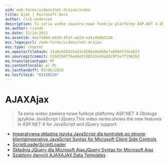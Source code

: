 ```yaml
---
uid: web-forms/videos/net-4/ajax/index
title: Ajax | Microsoft Docs
author: rick-anderson
description: Ta seria wideo zawiera nowe funkcje platformy ASP.NET 4 Obsługa języków JavaScript i jQuery.
ms.author: riande
ms.date: 11/14/2011
ms.assetid: 4ee7a86d-e619-4fe7-ad2d-e24cde8b3158
msc.legacyurl: /web-forms/videos/net-4/ajax
msc.type: chapter
ms.openlocfilehash: 31a0cb55825ed3c4266e9b669e7a699df15ba623
ms.sourcegitcommit: 51b01b6ff8edde57d8243e4da28c9f1e7f1962b2
ms.translationtype: MT
ms.contentlocale: pl-PL
ms.lasthandoff: 05/06/2019
ms.locfileid: "65128529"
---
```

# <a name="ajax"></a><span data-ttu-id="99d80-103">AJAX</span><span class="sxs-lookup"><span data-stu-id="99d80-103">Ajax</span></span>

> <span data-ttu-id="99d80-104">Ta seria wideo zawiera nowe funkcje platformy ASP.NET 4 Obsługa języków JavaScript i jQuery.</span><span class="sxs-lookup"><span data-stu-id="99d80-104">This video series shows the new features in ASP.NET 4 for JavaScript and jQuery support.</span></span>

- [<span data-ttu-id="99d80-105">Imperatywna składnia języka JavaScript dla kontrolek po stronie klienta</span><span class="sxs-lookup"><span data-stu-id="99d80-105">Imperative JavaScript Syntax for Microsoft Client Side Controls</span></span>](aspnet-4-quick-hit-imperative-javascript-syntax-for-microsoft-client-side-controls.md)
- [<span data-ttu-id="99d80-106">ScriptLoader</span><span class="sxs-lookup"><span data-stu-id="99d80-106">ScriptLoader</span></span>](aspnet-4-quick-hit-the-scriptloader.md)
- [<span data-ttu-id="99d80-107">Składnia JQuery dla Microsoft Ajax</span><span class="sxs-lookup"><span data-stu-id="99d80-107">JQuery Syntax for Microsoft Ajax</span></span>](aspnet-4-quick-hit-jquery-syntax-for-microsoft-ajax.md)
- [<span data-ttu-id="99d80-108">Szablony danych AJAX</span><span class="sxs-lookup"><span data-stu-id="99d80-108">AJAX Data Templates</span></span>](aspnet-4-quick-hit-ajax-data-templates.md)
